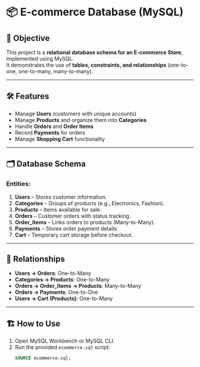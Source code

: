 # 📦 E-commerce Database (MySQL)

## 📌 Objective
This project is a **relational database schema for an E-commerce Store**, implemented using MySQL.  
It demonstrates the use of **tables, constraints, and relationships** (one-to-one, one-to-many, many-to-many).

---

## 🛠️ Features
- Manage **Users** (customers with unique accounts)
- Manage **Products** and organize them into **Categories**
- Handle **Orders** and **Order Items**
- Record **Payments** for orders
- Manage **Shopping Cart** functionality

---

## 🗂️ Database Schema
### Entities:
1. **Users** – Stores customer information.  
2. **Categories** – Groups of products (e.g., Electronics, Fashion).  
3. **Products** – Items available for sale.  
4. **Orders** – Customer orders with status tracking.  
5. **Order_Items** – Links orders to products (Many-to-Many).  
6. **Payments** – Stores order payment details.  
7. **Cart** – Temporary cart storage before checkout.

---

## 🔑 Relationships
- **Users → Orders**: One-to-Many  
- **Categories → Products**: One-to-Many  
- **Orders → Order_Items → Products**: Many-to-Many  
- **Orders → Payments**: One-to-One  
- **Users → Cart (Products)**: One-to-Many  

---

## 🏗️ How to Use
1. Open MySQL Workbench or MySQL CLI.
2. Run the provided `ecommerce.sql` script:
   ```sql
   SOURCE ecommerce.sql;
